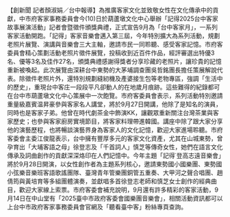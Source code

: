【創新聞 記者顏淑娟／台中報導】為推廣客家文化並致敬女性在文化傳承中的貢獻，中市府客家事務委員會今(10)日於葫蘆墩文化中心舉辦「記得2025台中客家故事展演活動」記者會暨徵件頒獎典禮，正式宣告9月為「台中客家月」，一系列客家活動開跑。「記得」客家音樂會邁入第三屆，今年特別擴大為系列活動，規劃老照片展覽、演講與音樂會三大主軸，邀請市民一同聆聽、感受客家記憶。市府客委員會精心策劃活動老照片徵件展覽，投稿收到近百件作品，經評審選出特優3名、優等3名及佳作27名，頒獎典禮感謝得獎者分享珍藏的老照片，讓珍貴的記憶重新被喚起。此次展覽由深耕台中東勢的大茅埔調查團吳哲銘團長擔任策展解說代表。除徵件老照片外，還特別規劃縫紉機及產婆接生包等老物專區，強調「生活中的歷史」，重現台中客庄一段段平凡卻動人的在地歲月痕跡。這些難得的紀錄都可在台中市葫蘆墩文化中心策展中一次飽覽。市府客委員會表示，系列活動特別邀請重量級嘉賓温昇豪參與客家名人講堂，將於9月27日開講，他除了是知名的演員，同時也是客家子弟。他曾在時代劇茶金中飾演KK，讓觀眾重新關注台灣茶業與客家歷史；也參與客家廚房實境節目，將客家料理帶進韓國。講座中除了跟大家分享他的演藝歷程，也將暢談演藝界身為客家人的文化記憶，歡迎大家進場聆聽。市府客委會主委江俊龍表示，台中擁有豐厚多元的客家文化資產，尤其在山城東勢，曾孕育出「大埔客語之母」徐登志及「千首詞人」慎芝等傳奇女性，她們在語言文化傳承及詞曲創作的貢獻深深烙印在人們記憶中。今年主題「記得˙登高志遠音樂會」將於9月28日開演，以女性創作者為主題系列核心，邀請東勢國小國樂團、東勢國小弦樂音樂班客語歌謠團隊、臺灣青年管樂團銅管五重奏、大甲河之聲合唱團、趙倩筠與黃培育等多組團體演奏，並獻唱多首徐登志老師和慎芝女士創作的經典曲目，歡迎大家線上索票。市府客委會補充說明，9月還有許多精彩的客家活動，9月14日在中山堂有「2025臺中市政府客委會國樂團音樂會」，相關活動資訊都可以上台中市政府客家事務委員會官網及「聽看臺中客」粉絲專頁查詢。